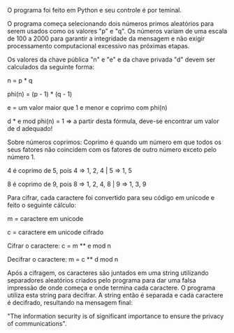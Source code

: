 O programa foi feito em Python e seu controle é por teminal.

O programa começa selecionando dois números primos aleatórios para serem usados como os valores "p" e "q".
Os números variam de uma escala de 100 a 2000 para garantir a integridade da mensagem e não exigir processamento computacional excessivo nas próximas etapas.

Os valores da chave pública "n" e "e" e da chave privada "d" devem ser calculados da seguinte forma:

n = p * q

phi(n) = (p - 1) * (q - 1)

e = um valor maior que 1 e menor e coprimo com phi(n)

d * e mod phi(n) = 1 => a partir desta fórmula, deve-se encontrar um valor de d adequado!

Sobre números coprimos:
Coprimo é quando um número em que todos os seus fatores não coincidem com os fatores de outro número exceto pelo número 1.

4 é coprimo de 5, pois 4 => 1, 2, 4 | 5 => 1, 5

8 é coprimo de 9, pois 8 => 1, 2, 4, 8 | 9 => 1, 3, 9

Para cifrar, cada caractere foi convertido para seu código em unicode e feito o seguinte cálculo:

m = caractere em unicode

c = caractere em unicode cifrado

Cifrar o caractere: c = m ** e mod n

Decifrar o caractere: m = c ** d mod n

Após a cifragem, os caracteres são juntados em uma string utilizando separadores aleatórios criados pelo programa para dar uma falsa impressão de onde começa e onde termina cada caractere.
O programa utiliza esta string para decifrar. A string então é separada e cada caractere é decifrado, resultando na mensagem final:

"The information security is of significant importance to ensure the privacy of communications".
